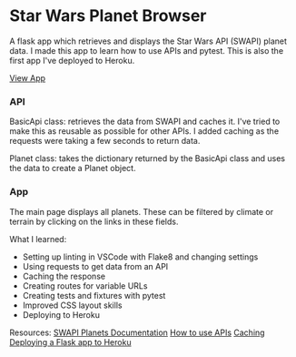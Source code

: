 # Star Wars Planet Browser

A flask app which retrieves and displays the Star Wars API (SWAPI) planet data.
I made this app to learn how to use APIs and pytest. This is also the first app I've deployed to Heroku.

[View App](https://secure-ocean-16983.herokuapp.com/)

### API
BasicApi class: retrieves the data from SWAPI and caches it. 
I've tried to make this as reusable as possible for other APIs. I added caching as the requests were taking a few seconds to return data.

Planet class: takes the dictionary returned by the BasicApi class and uses the data to create a Planet object.

### App
The main page displays all planets. These can be filtered by climate or terrain by clicking on the links in these fields.


What I learned:
* Setting up linting in VSCode with Flake8 and changing settings
* Using requests to get data from an API
* Caching the response
* Creating routes for variable URLs
* Creating tests and fixtures with pytest
* Improved CSS layout skills
* Deploying to Heroku

Resources:
[SWAPI Planets Documentation](https://swapi.dev/documentation#planets)
[How to use APIs](https://realpython.com/api-integration-in-python/)
[Caching](https://realpython.com/caching-external-api-requests/)
[Deploying a Flask app to Heroku](https://realpython.com/flask-by-example-part-1-project-setup/)